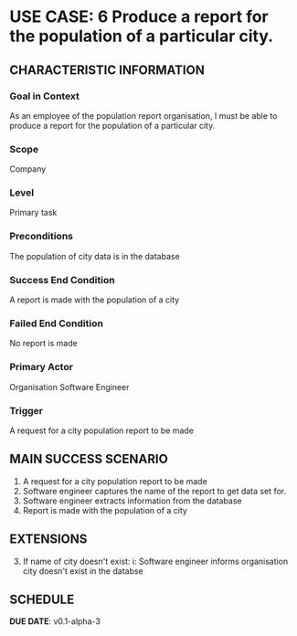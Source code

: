 # USE CASE: 6 Produce a report for the population of a particular city.

## CHARACTERISTIC INFORMATION

### Goal in Context

As an employee of the population report organisation, I must be able to produce a report for the population of a particular city.

### Scope

Company

### Level

Primary task

### Preconditions

The population of city data is in the database

### Success End Condition

A report is made with the population of a city

### Failed End Condition

No report is made

### Primary Actor

Organisation Software Engineer

### Trigger

A request for a city population report to be made

## MAIN SUCCESS SCENARIO

1. A request for a city population report to be made
2. Software engineer captures the name of the report to get data set for.
3. Software engineer extracts information from the database
3. Report is made with the population of a city

## EXTENSIONS

3. If name of city doesn't exist:
        i: Software engineer informs organisation city doesn't exist in the databse 


## SCHEDULE

**DUE DATE**: v0.1-alpha-3

